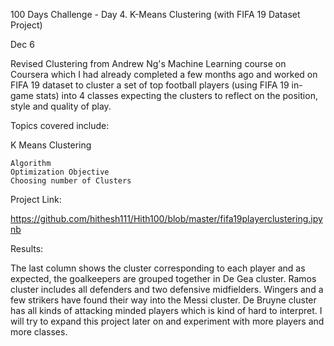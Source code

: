  100 Days Challenge - Day 4.
K-Means Clustering (with FIFA 19 Dataset Project)

Dec 6


Revised Clustering from Andrew Ng's Machine Learning course on Coursera which I had already completed a few months ago and worked on FIFA 19 dataset to cluster a set of top football players (using FIFA 19 in-game stats) into 4 classes expecting the clusters to reflect on the position, style and quality of play.


Topics covered include:


K Means Clustering

    Algorithm
    Optimization Objective
    Choosing number of Clusters 

Project Link:

https://github.com/hithesh111/Hith100/blob/master/fifa19playerclustering.ipynb

 

Results: 


The last column shows the cluster corresponding to each player and as expected, the goalkeepers are grouped together in De Gea cluster. Ramos cluster includes all defenders and two defensive midfielders. Wingers and a few strikers have found their way into the Messi cluster. De Bruyne cluster has all kinds of attacking minded players which is kind of hard to interpret. I will try to expand this project later on and experiment with more players and more classes.

 

 

 

 

 

 

